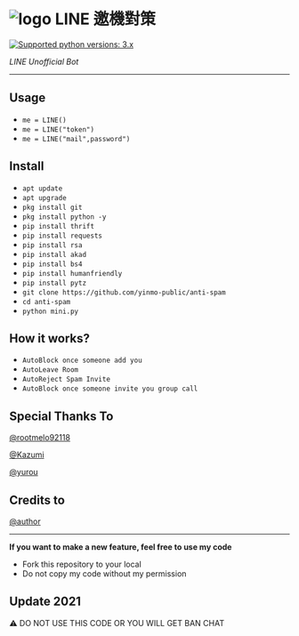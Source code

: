# ![logo](Line/LINE.png) LINE 邀機對策

 [![Supported python versions: 3.x](https://img.shields.io/badge/python-3.x-green.svg "Supported python versions: 3.x")](https://www.python.org/downloads/) 

*LINE Unofficial Bot* 

----

## Usage

- `me = LINE()`
- `me = LINE("token")`
- `me = LINE("mail",password")`

## Install

- `apt update`
- `apt upgrade`
- `pkg install git`
- `pkg install python -y`
- `pip install thrift`
- `pip install requests`
- `pip install rsa`
- `pip install akad`
- `pip install bs4`
- `pip install humanfriendly`
- `pip install pytz`
- `git clone https://github.com/yinmo-public/anti-spam`
- `cd anti-spam`
- `python mini.py`

## How it works?

- `AutoBlock once someone add you`
- `AutoLeave Room`
- `AutoReject Spam Invite`
- `AutoBlock once someone invite you group call`

## Special Thanks To 
[@rootmelo92118](https://github.com/rootmelo92118)

[@Kazumi](https://github.com/KazumiLine)

[@yurou](https://github.com/yurou0312)

## Credits to
[@author](https://line.me/ti/p/3eamxoks_T)

----
**If you want to make a new feature, feel free to use my code**

- Fork this repository to your local
- Do not copy my code without my permission

## Update 2021
⚠ DO NOT USE THIS CODE OR YOU WILL GET BAN CHAT
